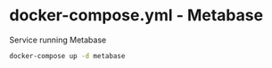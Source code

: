 # docker-compose.yml - Metabase

Service running Metabase

```bash
docker-compose up -d metabase
```
